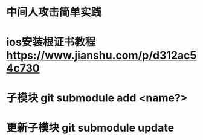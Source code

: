 # 中间人攻击简单实践
# ios安装根证书教程  https://www.jianshu.com/p/d312ac54c730

# 子模块 git submodule add <git-address> <name?>
# 更新子模块 git submodule update
